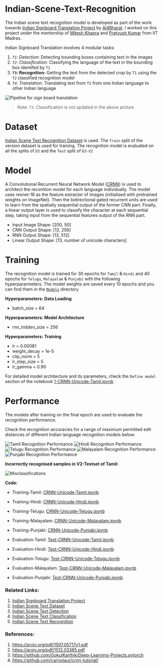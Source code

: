 # Indian-Scene-Text-Recognition

The Indian scene text recognition model is developed as part of the work towards [Indian Signboard Translation Project](https://ai4bharat.org/articles/sign-board) by [AI4Bharat](https://ai4bharat.org/). I worked on this project under the mentorship of [Mitesh Khapra](http://www.cse.iitm.ac.in/~miteshk/) and [Pratyush Kumar](http://www.cse.iitm.ac.in/~pratyush/) from IIT Madras.

Indian Signboard Translation  involves 4 modular tasks:
1. *`T1`: Detection:* Detecting bounding boxes containing text in the images
2. *`T2`: Classification:* Classifying the language of the text in the bounding box identifed by `T1`
3. **`T3`: Recognition:** Getting the text from the detected crop by `T1` using the `T2` classified recognition model
4. *`T4`: Translation:* Translating text from `T3` from one Indian language to other Indian language

![Pipeline for sign board translation](../master/Images/Pipeline.jpg)
> Note: `T2`: Classification is not updated in the above picture


# Dataset

[Indian Scene Text Recognition Dataset](https://github.com/GokulKarthik/Indian-Scene-Text-Dataset#d3-recognition-dataset) is used.
The `Train` split of the version dataset is used for training. The recognition model is evaluated on all the splits of `D3` and the `Test` split of `D3-V2`


# Model
A Convolutional Recurrent Neural Network Model ([CRNN](https://arxiv.org/pdf/1507.05717v1.pdf)) is used to architect the reconition model for each language individually. The model uses resnet-18 as the feature extractor of images (initialised with pretrained weights on ImageNet). Then the bidirectional gated recurrent units are used to learn from the spatially sequential output of the former CNN part. Finally, a linear output layer is used to classify the character at each sequential step, taking input from the sequential features output of the RNN part.

* Input Image Shape: [200, 50]
* CNN Output Shape: [13, 256]
* RNN Output Shape: [13, 512]
* Linear Output Shape: [13, number of unicode characters]


# Training
The recognition model is trained for 30 epochs for `Tamil` &  `Hindi` and 40 epochs for `Telugu`, `Malayalam` & `Punjabi` with the following hyperpararmeters. The model weights are saved every 10 epochs and you can find them in the [`Models`](../master/Models/) directory

**Hyperparameters: Data Loading**
* batch_size = 64

**Hyperparameters: Model Architecture**
* rnn_hidden_size = 256

**Hyperparameters: Training**
* lr = 0.00081
* weight_decay = 1e-5
* clip_norm = 5
* lr_step_size = 5
* lr_gamma = 0.90

For detailed model architecture and its parameters, check the `Define model` section of the notebook [1-CRNN-Unicode-Tamil.ipynb](../master/1-CRNN-Unicode-Tamil.ipynb)


# Performance
The models after training on the final epoch are used to evaluate the recognition performance. 

Check the recognition accuracies for a range of maximum permitted edit distances of different Indian language recognition models below:

![Tamil Recognition Performance](../master/Images/Recognition-Performance-Tamil.png) 
![Hindi Recognition Performance](../master/Images/Recognition-Performance-Hindi.png) 
![Telugu Recognition Performance](../master/Images/Recognition-Performance-Telugu.png) 
![Malayalam Recognition Performance](../master/Images/Recognition-Performance-Malayalam.png) 
![Punjabi Recognition Performance](../master/Images/Recognition-Performance-Punjabi.png) 


**Incorrectly recognised samples in V2-Testset of Tamil:**

![Misclassifications](../master/Images/Misclassifications-Tamil.png) 


**Code:** 

* Training-Tamil: [CRNN-Unicode-Tamil.ipynb](../master/CRNN-Unicode-Tamil.ipynb)
* Training-Hindi: [CRNN-Unicode-Hindi.ipynb](../master/CRNN-Unicode-Hindi.ipynb)
* Training-Telugu: [CRNN-Unicode-Telugu.ipynb](../master/CRNN-Unicode-Telugu.ipynb)
* Training-Malayalam: [CRNN-Unicode-Malayalam.ipynb](../master/CRNN-Unicode-Malayalam.ipynb)
* Training-Punjabi: [CRNN-Unicode-Punjabi.ipynb](../master/CRNN-Unicode-Punjabi.ipynb)

* Evaluation-Tamil: [Test-CRNN-Unicode-Tamil.ipynb](../master/Test-CRNN-Unicode-Tamil.ipynb)
* Evaluation-Hindi: [Test-CRNN-Unicode-Hindi.ipynb](../master/Test-CRNN-Unicode-Hindi.ipynb)
* Evaluation-Telugu: [Test-CRNN-Unicode-Telugu.ipynb](../master/Test-CRNN-Unicode-Telugu.ipynb)
* Evaluation-Malayalam: [Test-CRNN-Unicode-Malayalam.ipynb](../master/Test-CRNN-Unicode-Malayalam.ipynb)
* Evaluation-Punjabi: [Test-CRNN-Unicode-Punjabi.ipynb](../master/Test-CRNN-Unicode-Punjabi.ipynb)

### Related Links:
1. [Indian Signboard Translation Project](https://ai4bharat.org/articles/sign-board)
2. [Indian Scene Text Dataset](https://github.com/GokulKarthik/Indian-Scene-Text-Dataset)
3. [Indian Scene Text Detection](https://github.com/GokulKarthik/Indian-Scene-Text-Detection)
4. [Indian Scene Text Classification](https://github.com/GokulKarthik/Indian-Scene-Text-Classification)
5. [Indian Scene Text Recognition](https://github.com/GokulKarthik/Indian-Scene-Text-Recognition)

### References:
1. https://arxiv.org/pdf/1507.05717v1.pdf
2. https://arxiv.org/pdf/1512.03385.pdf
3. https://github.com/GokulKarthik/Deep-Learning-Projects.pytorch
4. https://github.com/carnotaur/crnn-tutorial/
